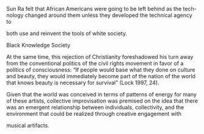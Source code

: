 Sun Ra felt that African Americans were going to be left behind as the tech-
nology changed around them unless they developed the technical agency to

both use and reinvent the tools of white society.

Black Knowledge Society

At the same
time, this rejection of Christianity foreshadowed his turn away from the
conventional politics of the civil rights movement in favor of a politics of
consciousness: “If people would base what they done on culture and beauty,
they would immediately become part of the nation of the world that knows
beauty is necessary for survival” (Lock 1997, 24).


Given that the world was conceived in terms of patterns of energy for
many of these artists, collective improvisation was premised on the idea that
there was an emergent relationship between individuals, collectivity, and
the environment that could be realized through creative engagement with

musical artifacts.